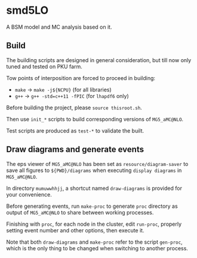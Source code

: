 # smd5LO

A BSM model and MC analysis based on it.

## Build

The building scripts are designed in general consideration, but till now only tuned and tested on PKU farm.

Tow points of interposition are forced to proceed in building:

* `make` -> `make -j${NCPU}` (for all libraries)
* `g++` -> `g++ -std=c++11 -fPIC` (for `lhapdf6` only)

Before building the project, please `source thisroot.sh`.

Then use `init_*` scripts to build corresponding versions of `MG5_aMC@NLO`.

Test scripts are produced as `test-*` to validate the built.

## Draw diagrams and generate events

The eps viewer of `MG5_aMC@NLO` has been set as `resource/diagram-saver` to save all figures to `${PWD}/diagrams` when executing `display diagrams` in `MG5_aMC@NLO`.

In directory `mumuwwhhjj`, a shortcut named `draw-diagrams` is provided for your convenience.

Before generating events, run `make-proc` to generate `proc` directory as output of `MG5_aMC@NLO` to share between working processes.

Finishing with `proc`, for each node in the cluster, edit `run-proc`, properly setting event number and other options, then execute it.

Note that both `draw-diagrams` and `make-proc` refer to the script `gen-proc`, which is the only thing to be changed when switching to another process.
